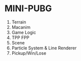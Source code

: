 # MINI-PUBG

1. Terrain
2. Macanim
3. Game Logic
4. TPP FPP
5. Scene
6. Particle System & Line Renderer
7. Pickup/Win/Lose
